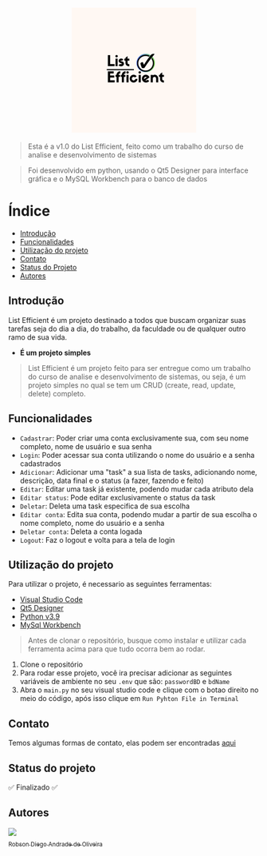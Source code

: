 <h1 align="center">
  <img align="center" src="https://github.com/TheRealRobinho/ToDoList/blob/master/Logo.png" alt="List Efficient" style = "height: 250px">
</h1>

> Esta é a v1.0 do List Efficient, feito como um trabalho do curso de analise e desenvolvimento de sistemas

> Foi desenvolvido em python, usando o Qt5 Designer para interface gráfica e o MySQL Workbench para o banco de dados
# Índice 

* [Introdução](##Introdução)
* [Funcionalidades](##Funcionalidades)
* [Utilização do projeto](##tilização-do-projeto)
* [Contato](##Contato)
* [Status do Projeto](##Status-do-projeto)
* [Autores](##Autores)


## Introdução
List Efficient é um projeto destinado a todos que buscam organizar suas tarefas seja do dia a dia, do trabalho, da faculdade ou de qualquer outro ramo de sua vida. 

- **É um projeto simples**

> List Efficient é um projeto feito para ser entregue como um trabalho do curso de analise e desenvolvimento de sistemas, ou seja, é um projeto simples no qual se tem 
um CRUD (create, read, update, delete) completo.

## Funcionalidades

- `Cadastrar`: Poder criar uma conta exclusivamente sua, com seu nome completo, nome de usuário e sua senha
- `Login`: Poder acessar sua conta utilizando o nome do usuário e a senha cadastrados
- `Adicionar`: Adicionar uma "task" a sua lista de tasks, adicionando nome, descrição, data final e o status (a fazer, fazendo e feito)
- `Editar`: Editar uma task já existente, podendo mudar cada atributo dela
- `Editar status`: Pode editar exclusivamente o status da task
- `Deletar`: Deleta uma task especifica de sua escolha
- `Editar conta`: Edita sua conta, podendo mudar a partir de sua escolha o nome completo, nome do usuário e a senha
- `Deletar conta`: Deleta a conta logada
- `Logout`: Faz o logout e volta para a tela de login

## Utilização do projeto
Para utilizar o projeto, é necessario as seguintes ferramentas:

- [Visual Studio Code](https://code.visualstudio.com/)
- [Qt5 Designer](https://www.youtube.com/watch?v=-hPD6IpIvqg)
- [Python v3.9](https://www.python.org/ftp/python/3.9.13/)
- [MySql Workbench](https://dev.mysql.com/downloads/workbench/)

> Antes de clonar o repositório, busque como instalar e utilizar cada ferramenta acima para que tudo ocorra bem ao rodar.

1. Clone o repositório
2. Para rodar esse projeto, você ira precisar adicionar as seguintes variáveis de ambiente no seu `.env` que são: `passwordBD` e `bdName`
3. Abra o ``main.py`` no seu visual studio code e clique com o botao direito no meio do código, após isso clique em ``Run Pyhton File in Terminal``

## Contato
Temos algumas formas de contato, elas podem ser encontradas [aqui](https://github.com/TheRealsz)

## Status do projeto
:white_check_mark: Finalizado :white_check_mark:

## Autores
[<img src="https://avatars.githubusercontent.com/u/77800184?v=4" width=185><br><sub>Robson Diego Andrade de Oliveira</sub>](https://github.com/TheRealsz)
